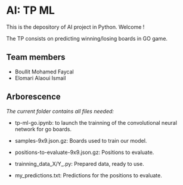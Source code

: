 # AI: TP ML
This is the depository of AI project in Python. Welcome !

The TP consists on predicting winning/losing boards in GO game.

## Team members

- Boullit Mohamed Faycal 
- Elomari Alaoui Ismail 

## Arborescence

*The current folder contains all files needed:*
- tp-ml-go.ipynb: to launch the trainning of the convolutional neural network for go boards.

- samples-9x9.json.gz: Boards used to train our model.

- positions-to-evaluate-9x9.json.gz: Positions to evaluate.

- trainning_data_X/Y_.py: Prepared data, ready to use.

- my_predictions.txt: Predictions for the positions to evaluate.